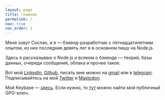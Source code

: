 ```yaml
---
layout: page
title: главная
permalink: /
nav: true
nav_order: 1
---
```


<!-- pages/default.md -->

Меня зовут Сослан, и я — бэкенд-разработчик с пятнадцатилетним опытом, из них последние девять лет я в основном пишу на Node.js.

Здесь я рассказываю о Node.js и всяком о бэкенде — теория, базы данных, очереди сообщений, облака и прочее такое.

Вот мой [LinkedIn](https://www.linkedin.com/in/sptm/), [Github](https://github.com/sptmru), писать мне можно на [gmail](mailto:soslanaldatov@gmail.com) или в [telegram](https://t.me/sptm_dev).
Подписывайтесь на мой [Twitter](https://twitter.com/sptmru) и <a rel="me" href="https://mastodon.social/@sptm">Mastodon</a>.

Мой Keybase — [здесь](https://keybase.io/sptm_dev). Если нужно, то [тут](https://keybase.io/sptm_dev/pgp_keys.asc?fingerprint=3ee1fb59fbced4a32cf814914bbf79fd68e9952b) можно найти мой публичный GPG-ключ. 
